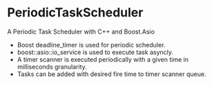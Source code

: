 # PeriodicTaskScheduler
A Periodic Task Scheduler with C++ and Boost.Asio
* Boost deadline_timer is used for periodic scheduler.
* boost::asio::io_service is used to execute task asyncly.
* A timer scanner is executed periodically with a given time in milliseconds granularity.
* Tasks can be added with desired fire time to timer scanner queue.
 
